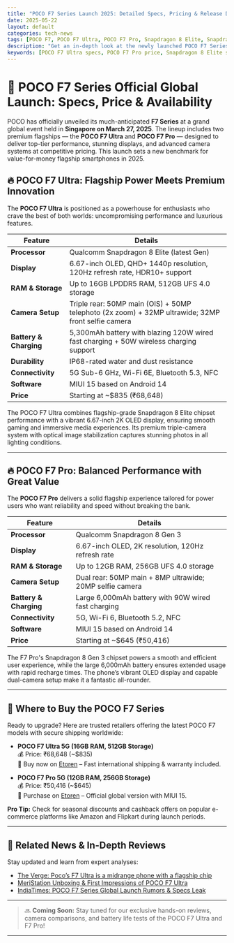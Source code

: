 ```yaml
---
title: "POCO F7 Series Launch 2025: Detailed Specs, Pricing & Release Date Revealed"
date: 2025-05-22
layout: default
categories: tech-news
tags: [POCO F7, POCO F7 Ultra, POCO F7 Pro, Snapdragon 8 Elite, Snapdragon 8 Gen 3, OLED Display, 5G Smartphones, Mobile Launch, Premium Smartphones, Fast Charging, IP68, Tech News, Mobile Reviews]
description: "Get an in-depth look at the newly launched POCO F7 Series featuring the F7 Ultra and F7 Pro smartphones. Discover cutting-edge specs, pricing details, release dates, and where to buy these flagship killers in 2025."
keywords: [POCO F7 Ultra specs, POCO F7 Pro price, Snapdragon 8 Elite smartphone, flagship smartphone 2025, best OLED smartphones, fast charging phones, IP68 waterproof phone, best POCO phone, buy POCO F7 online, POCO F7 release date, POCO F7 camera review, affordable, flagship, smartphones]
---
```


# 🚀 POCO F7 Series Official Global Launch: Specs, Price & Availability

POCO has officially unveiled its much-anticipated **F7 Series** at a grand global event held in **Singapore on March 27, 2025**. The lineup includes two premium flagships — the **POCO F7 Ultra** and **POCO F7 Pro** — designed to deliver top-tier performance, stunning displays, and advanced camera systems at competitive pricing. This launch sets a new benchmark for value-for-money flagship smartphones in 2025.

## 🔥 POCO F7 Ultra: Flagship Power Meets Premium Innovation

The **POCO F7 Ultra** is positioned as a powerhouse for enthusiasts who crave the best of both worlds: uncompromising performance and luxurious features.

| Feature           | Details                                       |
|-------------------|-----------------------------------------------|
| **Processor**     | Qualcomm Snapdragon 8 Elite (latest Gen)      |
| **Display**       | 6.67-inch OLED, QHD+ 1440p resolution, 120Hz refresh rate, HDR10+ support |
| **RAM & Storage** | Up to 16GB LPDDR5 RAM, 512GB UFS 4.0 storage  |
| **Camera Setup**  | Triple rear: 50MP main (OIS) + 50MP telephoto (2x zoom) + 32MP ultrawide; 32MP front selfie camera |
| **Battery & Charging** | 5,300mAh battery with blazing 120W wired fast charging + 50W wireless charging support |
| **Durability**    | IP68-rated water and dust resistance          |
| **Connectivity**  | 5G Sub-6 GHz, Wi-Fi 6E, Bluetooth 5.3, NFC    |
| **Software**      | MIUI 15 based on Android 14                    |
| **Price**         | Starting at ~$835 (₹68,648)                    |

The POCO F7 Ultra combines flagship-grade Snapdragon 8 Elite chipset performance with a vibrant 6.67-inch 2K OLED display, ensuring smooth gaming and immersive media experiences. Its premium triple-camera system with optical image stabilization captures stunning photos in all lighting conditions.

---

## 🔥 POCO F7 Pro: Balanced Performance with Great Value

The **POCO F7 Pro** delivers a solid flagship experience tailored for power users who want reliability and speed without breaking the bank.

| Feature           | Details                                       |
|-------------------|-----------------------------------------------|
| **Processor**     | Qualcomm Snapdragon 8 Gen 3                    |
| **Display**       | 6.67-inch OLED, 2K resolution, 120Hz refresh rate |
| **RAM & Storage** | Up to 12GB RAM, 256GB UFS 4.0 storage          |
| **Camera Setup**  | Dual rear: 50MP main + 8MP ultrawide; 20MP selfie camera |
| **Battery & Charging** | Large 6,000mAh battery with 90W wired fast charging |
| **Connectivity**  | 5G, Wi-Fi 6, Bluetooth 5.2, NFC                |
| **Software**      | MIUI 15 based on Android 14                     |
| **Price**         | Starting at ~$645 (₹50,416)                     |

The F7 Pro's Snapdragon 8 Gen 3 chipset powers a smooth and efficient user experience, while the large 6,000mAh battery ensures extended usage with rapid recharge times. The phone’s vibrant OLED display and capable dual-camera setup make it a fantastic all-rounder.

---

## 🛒 Where to Buy the POCO F7 Series

Ready to upgrade? Here are trusted retailers offering the latest POCO F7 models with secure shipping worldwide:

- **POCO F7 Ultra 5G (16GB RAM, 512GB Storage)**  
  💰 Price: ₹68,648 (~$835)  
  🔗 Buy now on [Etoren](https://etoren.com/products/poco-f7-ultra-5g) – Fast international shipping & warranty included.

- **POCO F7 Pro 5G (12GB RAM, 256GB Storage)**  
  💰 Price: ₹50,416 (~$645)  
  🔗 Purchase on [Etoren](https://etoren.com/products/poco-f7-pro-5g) – Official global version with MIUI 15.

**Pro Tip:** Check for seasonal discounts and cashback offers on popular e-commerce platforms like Amazon and Flipkart during launch periods.

---

## 📢 Related News & In-Depth Reviews

Stay updated and learn from expert analyses:

- [The Verge: Poco’s F7 Ultra is a midrange phone with a flagship chip](https://www.theverge.com/news/637088/poco-f7-ultra-pro-snapdragon-8-elite)
- [MeriStation Unboxing & First Impressions of POCO F7 Ultra](https://as.com/meristation/betech/unboxing-del-poco-f7-ultra-un-movil-puntero-con-gran-relacion-calidad-precio-n/)
- [IndiaTimes: POCO F7 Series Global Launch Rumors & Specs Leak](https://indiatimes.com/technology/poco-f7-launch-details-leaked-expected-to-debut-globally-with-snapdragon-8s-gen-4-chip-120hz-refresh-rate-683-inch-oled-display-and-more-658599.html)

---

> 🔜 **Coming Soon:** Stay tuned for our exclusive hands-on reviews, camera comparisons, and battery life tests of the POCO F7 Ultra and F7 Pro!

---

